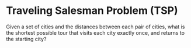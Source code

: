 # Traveling Salesman Problem (TSP)

Given a set of cities and the distances between each pair of cities, what is the shortest possible tour that visits each city exactly once, and returns to the starting city?
